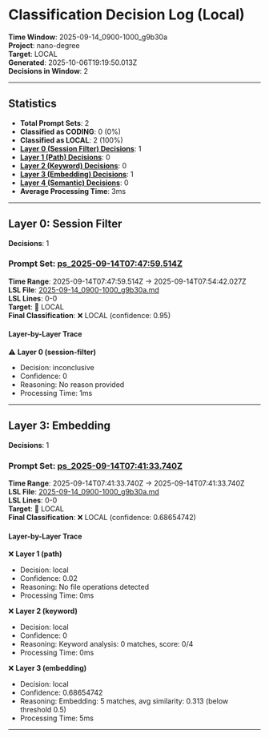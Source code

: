# Classification Decision Log (Local)

**Time Window**: 2025-09-14_0900-1000_g9b30a<br>
**Project**: nano-degree<br>
**Target**: LOCAL<br>
**Generated**: 2025-10-06T19:19:50.013Z<br>
**Decisions in Window**: 2

---

## Statistics

- **Total Prompt Sets**: 2
- **Classified as CODING**: 0 (0%)
- **Classified as LOCAL**: 2 (100%)
- **[Layer 0 (Session Filter) Decisions](#layer-0-session-filter)**: 1
- **[Layer 1 (Path) Decisions](#layer-1-path)**: 0
- **[Layer 2 (Keyword) Decisions](#layer-2-keyword)**: 0
- **[Layer 3 (Embedding) Decisions](#layer-3-embedding)**: 1
- **[Layer 4 (Semantic) Decisions](#layer-4-semantic)**: 0
- **Average Processing Time**: 3ms

---

## Layer 0: Session Filter

**Decisions**: 1

### Prompt Set: [ps_2025-09-14T07:47:59.514Z](../../history/2025-09-14_0900-1000_g9b30a.md#ps_2025-09-14T07:47:59.514Z)

**Time Range**: 2025-09-14T07:47:59.514Z → 2025-09-14T07:54:42.027Z<br>
**LSL File**: [2025-09-14_0900-1000_g9b30a.md](../../history/2025-09-14_0900-1000_g9b30a.md#ps_2025-09-14T07:47:59.514Z)<br>
**LSL Lines**: 0-0<br>
**Target**: 📍 LOCAL<br>
**Final Classification**: ❌ LOCAL (confidence: 0.95)

#### Layer-by-Layer Trace

⚠️ **Layer 0 (session-filter)**
- Decision: inconclusive
- Confidence: 0
- Reasoning: No reason provided
- Processing Time: 1ms

---

## Layer 3: Embedding

**Decisions**: 1

### Prompt Set: [ps_2025-09-14T07:41:33.740Z](../../history/2025-09-14_0900-1000_g9b30a.md#ps_2025-09-14T07:41:33.740Z)

**Time Range**: 2025-09-14T07:41:33.740Z → 2025-09-14T07:41:33.740Z<br>
**LSL File**: [2025-09-14_0900-1000_g9b30a.md](../../history/2025-09-14_0900-1000_g9b30a.md#ps_2025-09-14T07:41:33.740Z)<br>
**LSL Lines**: 0-0<br>
**Target**: 📍 LOCAL<br>
**Final Classification**: ❌ LOCAL (confidence: 0.68654742)

#### Layer-by-Layer Trace

❌ **Layer 1 (path)**
- Decision: local
- Confidence: 0.02
- Reasoning: No file operations detected
- Processing Time: 0ms

❌ **Layer 2 (keyword)**
- Decision: local
- Confidence: 0
- Reasoning: Keyword analysis: 0 matches, score: 0/4
- Processing Time: 0ms

❌ **Layer 3 (embedding)**
- Decision: local
- Confidence: 0.68654742
- Reasoning: Embedding: 5 matches, avg similarity: 0.313 (below threshold 0.5)
- Processing Time: 5ms

---

